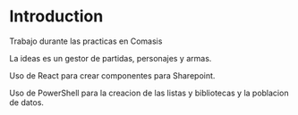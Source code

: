 # Introduction 
Trabajo durante las practicas en Comasis

La ideas es un gestor de partidas, personajes y armas.

Uso de React para crear componentes para Sharepoint.

Uso de PowerShell para la creacion de las listas y  bibliotecas y la poblacion de datos.
